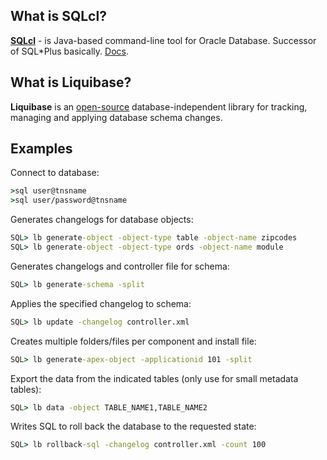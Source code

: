 ## What is SQLcl?
**[SQLcl](https://download.oracle.com/otn_software/java/sqldeveloper/sqlcl-latest.zip)** - is Java-based command-line tool for Oracle Database. Successor of SQL*Plus basically. [Docs](https://docs.oracle.com/en/database/oracle/sql-developer-command-line/index.html).
## What is Liquibase?
**Liquibase** is an [open-source](https://github.com/liquibase/liquibase) database-independent library for tracking, managing and applying database schema changes.
## Examples
Connect to database:
```bat
>sql user@tnsname
>sql user/password@tnsname
```
Generates changelogs for database objects:
```bat
SQL> lb generate-object -object-type table -object-name zipcodes
SQL> lb generate-object -object-type ords -object-name module
```
Generates changelogs and controller file for schema:
```bat
SQL> lb generate-schema -split
```
Applies the specified changelog to schema:
```bat
SQL> lb update -changelog controller.xml
```
Creates multiple folders/files per component and install file:
```bat
SQL> lb generate-apex-object -applicationid 101 -split
```
Export the data from the indicated tables (only use for small metadata tables):
```bat
SQL> lb data -object TABLE_NAME1,TABLE_NAME2
```
Writes SQL to roll back the database to the requested state:
```bat
SQL> lb rollback-sql -changelog controller.xml -count 100
```